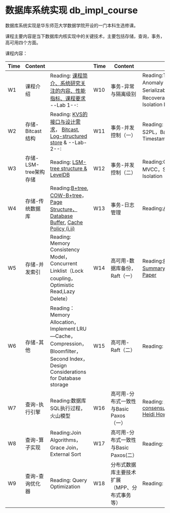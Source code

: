 # 数据库系统实现 db_impl_course

数据库系统实现是华东师范大学数据学院开设的一门本科生选修课。

课程主要内容是当下数据库内核实现中的关键技术，主要包括存储，查询，事务，高可用四个方面。


课程内容：

| Time | Content| |Time|Content| |
|------|-------|------|------|------|------|
|W1| 课程介绍|Reading: [课程简介、系统研究关注的内容、性能指标、课程要求](https://github.com/dase314/dase314.github.io/blob/main/files/W1-Intro.pptx) --Lab 1--:  |W10| 事务-异常与隔离级别 | Reading:Transaction Anomaly ，Serializablity， Recoverability， Isolation Levels|
|W2|存储-Bitcast结构|Reading: [KVS的接口与设计需求](https://github.com/dase314/dase314.github.io/blob/main/files/W2-KVS%E6%8E%A5%E5%8F%A3.pptx)， [Bitcast](https://github.com/dase314/dase314.github.io/blob/main/files/W2-Bitcast.pptx), [Log-structured store](http://blog.notdot.net/2009/12/Damn-Cool-Algorithms-Log-structured-storage) &  --Lab-2--: |W11|事务-并发控制（一） | Reading: 2PL，S2PL，Basic Timestamp|
|W3|存储-LSM-tree架构存储|Reading: [LSM-tree structure & LevelDB](https://github.com/dase314/dase314.github.io/blob/main/files/W2-LSM-tree.pptx) |W12| 事务-并发控制（二）|Reading:OCC， MVCC，Snapshot Isolation |
|W4|存储-传统数据库|Reading:[B+tree](https://www.geeksforgeeks.org/introduction-of-b-tree/?ref=lbp),  [COW-B+tree](http://www.bzero.se/ldapd/btree.html)，[Page Structure，Database Buffer](https://github.com/dase314/dase314.github.io/blob/main/files/W4-BufferPool.pptx), [Cache Policy (i](https://www.geeksforgeeks.org/page-replacement-algorithms-in-operating-systems/)[,ii)](http://www.mathcs.emory.edu/~cheung/Courses/355/Syllabus/9-virtual-mem/SC-replace.html) |W13| 事务-日志管理|Reading:[ARIES](https://github.com/dase314/dase314.github.io/blob/main/files/ARIES.pdf)|
|W5|存储-并发索引|Reading: Memory Consistency Model，Concurrent Linklist（Lock coupling，Optimistic Read,Lazy Delete）|W14|高可用-数据库备份，Raft（一） |Reading:[Raft Summary](https://dase314.github.io/blog/distributed_consensus/Raft%E4%BB%8B%E7%BB%8D.html)， [Raft Paper](https://web.stanford.edu/~ouster/cgi-bin/papers/raft-atc14) | 
|W6|存储-其他 |Reading：Memory Allocation，Implement LRU—Cache，Compression，Bloomfilter，Second Index， Design Considerations for Database storage |W15|高可用-Raft（二）|Reading: 见上 |
|W7|查询-执行引擎|Reading:数据库SQL执行过程，火山模型|W16|高可用-分布式一致性与Basic Paxos（一）|Reading: [Distributed consensus revised-Heidi Howard](https://github.com/dase314/dase314.github.io/blob/main/files/W16-BasicPaxos.pdf)|
|W8|查询-算子实现|Reading:Join Algorithms，Grace Join，External Sort|W17|高可用-分布式一致性与Basic Paxos(二）|Reading: 见上|
|W9|查询-查询优化器|Reading: Query Optimization |W18|分布式数据库主要技术扩展（MPP、分布式事务等）|Reading:|
